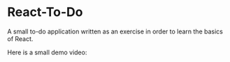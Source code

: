 # React-To-Do
A small to-do application written as an exercise in order to learn the basics of React.

Here is a small demo video:

